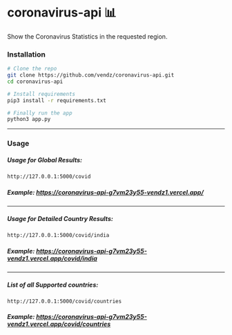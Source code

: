 # coronavirus-api 📊
Show the Coronavirus Statistics in the requested region.

### Installation
```sh
# Clone the repo
git clone https://github.com/vendz/coronavirus-api.git
cd coronavirus-api

# Install requirements
pip3 install -r requirements.txt

# Finally run the app
python3 app.py
```
---

### Usage
##### Usage for Global Results:  

```sh
http://127.0.0.1:5000/covid
```
##### **Example:** https://coronavirus-api-g7vm23y55-vendz1.vercel.app/
---
##### Usage for Detailed Country Results:

```sh
http://127.0.0.1:5000/covid/india
```

##### **Example:** https://coronavirus-api-g7vm23y55-vendz1.vercel.app/covid/india
---
##### List of all Supported countries:  

```sh
http://127.0.0.1:5000/covid/countries
```

##### **Example:** https://coronavirus-api-g7vm23y55-vendz1.vercel.app/covid/countries
